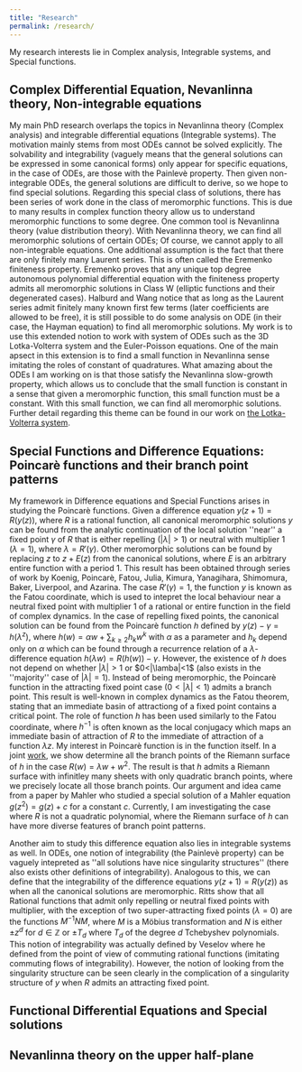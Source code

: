 ```yaml
---
title: "Research"
permalink: /research/
---
```

My research interests lie in Complex analysis, Integrable systems, and Special functions. 

## Complex Differential Equation, Nevanlinna theory, Non-integrable equations

My main PhD research overlaps the topics in Nevanlinna theory (Complex analysis) and integrable differential equations (Integrable systems). The motivation mainly stems from most ODEs cannot be solved explicitly. The solvability and integrability (vaguely means that the general solutions can be expressed in some canonical forms) only appear for specific equations, in the case of ODEs, are those with the Painlevè property. Then given non-integrable ODEs, the general solutions are difficult to derive, so we hope to find special solutions. Regarding this special class of solutions, there has been series of work done in the class of meromorphic functions. This is due to many results in complex function theory allow us to understand meromorphic functions to some degree. One common tool is Nevanlinna theory (value distribution theory). With Nevanlinna theory, we can find all meromorphic solutions of certain ODEs; Of course, we cannot apply to all non-integrable equations. One additional assumption is the fact that there are only finitely many Laurent series. This is often called the Eremenko finiteness property. Eremenko proves that any unique top degree autonomous polynomial differential equation with the finiteness property admits all meromorphic solutions in Class W (elliptic functions and their degenerated cases). Halburd and Wang notice that as long as the Laurent series admit finitely many known first few terms (later coefficients are allowed to be free), it is still possible to do some analysis on ODE (in their case, the Hayman equation) to find all meromorphic solutions. My work is to use this extended notion to work with system of ODEs such as the 3D Lotka-Volterra system and the Euler-Poisson equations. One of the main apsect in this extension is to find a small function in Nevanlinna sense imitating the roles of constant of quadratures. What amazing about the ODEs I am working on is that those satisfy the Nevanlinna slow-growth property, which allows us to conclude that the small function is constant in a sense that given a meromorphic function, this small function must be a constant. With this small function, we can find all meromorphic solutions. Further detail regarding this theme can be found in our work on [the Lotka-Volterra system](/publication/2025-04-04-manuscript-title-number-1).

## Special Functions and Difference Equations: Poincarè functions and their branch point patterns

My framework in Difference equations and Special Functions arises in studying the Poincarè functions. Given a difference equation $y(z+1)=R(y(z))$, where $R$ is a rational function, all canonical meromorphic solutions $y$ can be found from the analytic continuation of the local solution ''near'' a fixed point $\gamma$ of $R$ that is either repelling ($|\lambda|>1$) or neutral with multiplier 1 ($\lambda=1$), where $\lambda=R'(\gamma)$. Other meromorphic solutions can be found by replacing $z$ to $z+E(z)$ from the canonical solutions, where $E$ is an arbitrary entire function with a period $1$. This result has been obtained through series of work by Koenig, Poincarè, Fatou, Julia, Kimura, Yanagihara, Shimomura, Baker, Liverpool, and Azarina. The case $R'(\gamma)=1$, the function $y$ is known as the Fatou coordinate, which is used to intepret the local behaviour near a neutral fixed point with multiplier 1 of a rational or entire function in the field of complex dynamics. In the case of repelling fixed points, the canonical solution can be found from the Poincarè function $h$ defined by $y(z)-\gamma=h(\lambda^z)$, where $h(w)=\alpha w+\sum_{k\geq2}h_kw^k$ with $\alpha$ as a parameter and $h_k$ depend only on $\alpha$ which can be found through a recurrence relation of a $\lambda$-difference equation $h(\lambda w)=R(h(w))-\gamma$. However, the existence of $h$ does not depend on whether $|\lambda|>1$ or $0<|\lamba|<1$ (also exists in the ''majority'' case of $|\lambda|=1$). Instead of being meromorphic, the Poincarè function in the attracting fixed point case ($0<|\lambda|<1$) admits a branch point. This result is well-known in complex dynamics as the Fatou theorem, stating that an immediate basin of attractiong of a fixed point contains a critical point. The role of function $h$ has been used similarly to the Fatou coordinate, where $h^{-1}$ is often known as the local conjugacy which maps an immediate basin of attraction of $R$ to the immediate of attraction of a function $\lambda z$. My interest in Poincarè function is in the function itself. In a joint [work](/publication/2025-02-06-manuscript-title-number-2), we show determine all the branch points of the Riemann surface of $h$ in the case $R(w)=\lambda w+w^2$. The result is that $h$ admits a Riemann surface with infinitley many sheets with only quadratic branch points, where we precisely locate all those branch points. Our argument and idea came from a paper by Mahler who studied a special solution of a Mahler equation $g(z^2)=g(z)+c$ for a constant $c$. Currently, I am investigating the case where $R$ is not a quadratic polynomial, where the Riemann surface of $h$ can have more diverse features of branch point patterns.

Another aim to study this difference equation also lies in integrable systems as well. In ODEs, one notion of integrability (the Painlevè property) can be vaguely intepreted as ''all solutions have nice singularity structures'' (there also exists other definitions of integrability). Analogous to this, we can define that the integrability of the difference equations $y(z+1)=R(y(z))$ as when all the canonical solutions are meromorphic. Ritts show that all Rational functions that admit only repelling or neutral fixed points with multiplier, with the exception of two super-attracting fixed points ($\lambda=0$) are the functions $M^{-1}NM$, where $M$ is a Möbius transformation and $N$ is either $\pm z^d$ for $d\in\mathbb{Z}$ or $\pm T_d$ where $T_d$ of the degree $d$ Tchebyshev polynomials. This notion of integrability was actually defined by Veselov where he defined from the point of view of commuting rational functions (imitating commuting flows of integrability). However, the notion of looking from the singularity structure can be seen clearly in the complication of a singularity structure of $y$ when $R$ admits an attracting fixed point.

## Functional Differential Equations and Special solutions

## Nevanlinna theory on the upper half-plane

